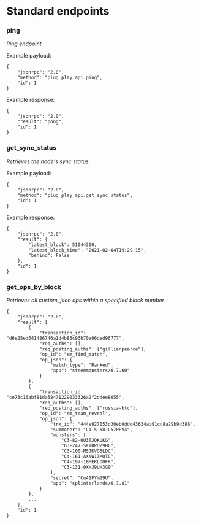 # Standard endpoints

### ping

*Ping endpoint*

Example payload:

```
{
    "jsonrpc": "2.0",
    "method": "plug_play_api.ping",
    "id": 1
}
```

Example response:

```
{
    "jsonrpc": "2.0",
    "result": "pong",
    "id": 1
}
```

### get_sync_status

*Retrieves the node's sync status*

Example payload:

```
{
    "jsonrpc": "2.0",
    "method": "plug_play_api.get_sync_status",
    "id": 1
}
```

Example response:

```
{
    "jsonrpc": "2.0",
    "result": {
        "latest_block": 51044300,
        "latest_block_time": "2021-02-04T19:29:15",
        "behind": False
    },
    "id": 1
}
```

### get_ops_by_block

*Retrieves all custom_json ops within a specified block number*

```
{
    "jsonrpc": "2.0",
    "result": [
        {
            "transaction_id": "d6e25ed641486746a1d4b85c93b70a06ded96777",
            "req_auths": [],
            "req_posting_auths": ["gillianpearce"],
            "op_id": "sm_find_match",
            "op_json": {
                "match_type": "Ranked",
                "app": "steemmonsters/0.7.60"
            }
        }, 
        {
            "transaction_id: "ce73c16abf81da58471229033326a2f2ddee8055",
            "req_auths": [],
            "req_posting_auths": ["russia-btc"],
            "op_id": "sm_team_reveal",
            "op_json": {
                "trx_id": "444e927053d30eb0ddd43634ab91cd8a29b9d386",
                "summoner": "C1-5-58JL57PPV4",
                "monsters": [
                    "C3-82-0U3TJOKUKG",
                    "G3-247-SKY0PUZ9HC",
                    "C3-100-MSJKVG5LDC",
                    "C4-161-AXNW13MQTC",
                    "C4-197-18MERLDOFK",
                    "C3-131-0XHJ9UH3G0"
                ],
                "secret": "Cu41FYm29U",
                "app": "splinterlands/0.7.81"
            }
        },
        ...
    ],
    "id": 1
}
```